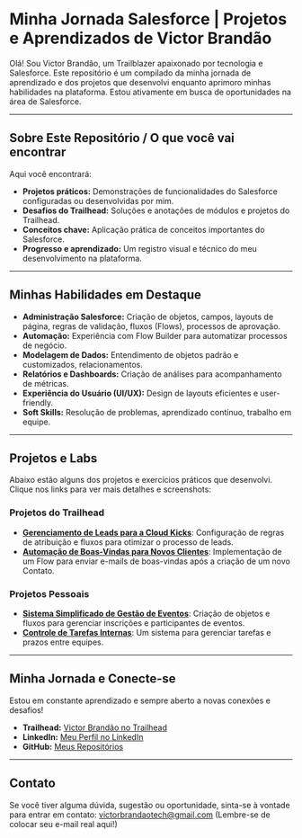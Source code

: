 # Minha Jornada Salesforce | Projetos e Aprendizados de Victor Brandão

Olá! Sou Victor Brandão, um Trailblazer apaixonado por tecnologia e Salesforce. Este repositório é um compilado da minha jornada de aprendizado e dos projetos que desenvolvi enquanto aprimoro minhas habilidades na plataforma. Estou ativamente em busca de oportunidades na área de Salesforce.

---

## Sobre Este Repositório / O que você vai encontrar

Aqui você encontrará:

- **Projetos práticos:** Demonstrações de funcionalidades do Salesforce configuradas ou desenvolvidas por mim.
- **Desafios do Trailhead:** Soluções e anotações de módulos e projetos do Trailhead.
- **Conceitos chave:** Aplicação prática de conceitos importantes do Salesforce.
- **Progresso e aprendizado:** Um registro visual e técnico do meu desenvolvimento na plataforma.

---

## Minhas Habilidades em Destaque

- **Administração Salesforce:** Criação de objetos, campos, layouts de página, regras de validação, fluxos (Flows), processos de aprovação.
- **Automação:** Experiência com Flow Builder para automatizar processos de negócio.
- **Modelagem de Dados:** Entendimento de objetos padrão e customizados, relacionamentos.
- **Relatórios e Dashboards:** Criação de análises para acompanhamento de métricas.
- **Experiência do Usuário (UI/UX):** Design de layouts eficientes e user-friendly.
- **Soft Skills:** Resolução de problemas, aprendizado contínuo, trabalho em equipe.

---

## Projetos e Labs

Abaixo estão alguns dos projetos e exercícios práticos que desenvolvi. Clique nos links para ver mais detalhes e screenshots:

### Projetos do Trailhead

- [**Gerenciamento de Leads para a Cloud Kicks**](trailhead-modules/cloud-kicks-leads/README.md): Configuração de regras de atribuição e fluxos para otimizar o processo de leads.
- [**Automação de Boas-Vindas para Novos Clientes**](trailhead-modules/welcome-automation/README.md): Implementação de um Flow para enviar e-mails de boas-vindas após a criação de um novo Contato.

### Projetos Pessoais

- [**Sistema Simplificado de Gestão de Eventos**](personal-projects/event-management/README.md): Criação de objetos e fluxos para gerenciar inscrições e participantes de eventos.
- [**Controle de Tarefas Internas**](personal-projects/internal-tasks/README.md): Um sistema para gerenciar tarefas e prazos entre equipes.

---

## Minha Jornada e Conecte-se

Estou em constante aprendizado e sempre aberto a novas conexões e desafios!

- **Trailhead:** [Victor Brandão no Trailhead](https://www.salesforce.com/trailblazer/victorbrandaao)
- **LinkedIn:** [Meu Perfil no LinkedIn](https://linkedin.com/in/victorbrandaao)
- **GitHub:** [Meus Repositórios](https://github.com/victorbrandaao?tab=repositories)

---

## Contato

Se você tiver alguma dúvida, sugestão ou oportunidade, sinta-se à vontade para entrar em contato: [victorbrandaotech@gmail.com](mailto:victorbrandaotech@gmail.com) (Lembre-se de colocar seu e-mail real aqui!)
